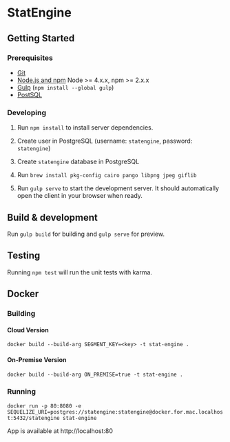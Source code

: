 # StatEngine

## Getting Started

### Prerequisites

- [Git](https://git-scm.com/)
- [Node.js and npm](nodejs.org) Node >= 4.x.x, npm >= 2.x.x
- [Gulp](http://gulpjs.com/) (`npm install --global gulp`)
- [PostSQL](https://www.postgresql.org/)

### Developing

1. Run `npm install` to install server dependencies.

2. Create user in PostgreSQL (username: `statengine`, password: `statengine`)

3. Create `statengine` database in PostgreSQL

4. Run `brew install pkg-config cairo pango libpng jpeg giflib`

5. Run `gulp serve` to start the development server. It should automatically open the client in your browser when ready.


## Build & development

Run `gulp build` for building and `gulp serve` for preview.

## Testing

Running `npm test` will run the unit tests with karma.

## Docker

### Building
#### Cloud Version
`docker build --build-arg SEGMENT_KEY=<key> -t stat-engine .`

#### On-Premise Version
`docker build --build-arg ON_PREMISE=true -t stat-engine .`

### Running
`docker run -p 80:8080 -e SEQUELIZE_URI=postgres://statengine:statengine@docker.for.mac.localhost:5432/statengine stat-engine`

App is available at http://localhost:80

